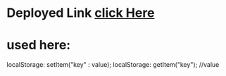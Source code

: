 # Deployed Link [click Here](https://happy-jang-d7e2e2.netlify.app/)

# used here:

localStorage: setItem("key" : value);
localStorage: getItem("key"); //value
